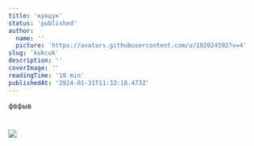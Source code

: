 ```yaml
---
title: 'кукцук'
status: 'published'
author:
  name: ''
  picture: 'https://avatars.githubusercontent.com/u/102024592?v=4'
slug: 'kukcuk'
description: ''
coverImage: ''
readingTime: '10 min'
publishedAt: '2024-01-31T11:33:18.473Z'
---
```


фвфыв

# 

![](/images/photo_2023-07-21_16-45-26-cxMj.jpg)